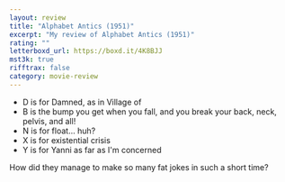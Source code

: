```yaml
---
layout: review
title: "Alphabet Antics (1951)"
excerpt: "My review of Alphabet Antics (1951)"
rating: ""
letterboxd_url: https://boxd.it/4K8BJJ
mst3k: true
rifftrax: false
category: movie-review
---
```


- D is for Damned, as in Village of
- B is the bump you get when you fall, and you break your back, neck, pelvis, and all!
- N is for float... huh?
- X is for existential crisis
- Y is for Yanni as far as I'm concerned

How did they manage to make so many fat jokes in such a short time?
